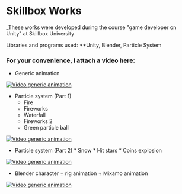 # Skillbox Works


_These works were developed during the course "game developer on Unity" at Skillbox University


Libraries and programs used: **Unity, Blender, Particle System

### For your convenience, I attach a video here:
  * Generic animation
  
[![Video generic animation](https://i9.ytimg.com/vi/fklWzPo1mB8/mq2.jpg?sqp=CPj0tf0F&rs=AOn4CLA5Xq7dsK6ibvhB0payU2vtXKZ0Fw)](https://www.youtube.com/watch?v=fklWzPo1mB8)
  
  * Particle system (Part 1)
    * Fire
    * Fireworks
    * Waterfall
    * Fireworks 2
    * Green particle ball
    
[![Video generic animation](https://i9.ytimg.com/vi/c_jSu9XZMjA/mq2.jpg?sqp=CPj0tf0F&rs=AOn4CLCXj5SnD0Y1YlVoPaM71mqlilOuwA)](https://www.youtube.com/watch?v=c_jSu9XZMjA)
   
   * Particle system (Part 2)
    * Snow
    * Hit stars
    * Coins explosion
    
[![Video generic animation](https://i9.ytimg.com/vi/QJOJlWxKiSc/mq3.jpg?sqp=CPj0tf0F&rs=AOn4CLAPcDdJO1xxgrQBqAS39P5XijxZ8A)](https://www.youtube.com/watch?v=QJOJlWxKiSc)
    
   * Blender character + rig animation + Mixamo animation
   
[![Video generic animation](https://i9.ytimg.com/vi/bAxkHpnLXrQ/mq1.jpg?sqp=CKT3tf0F&rs=AOn4CLAE8oi7TJyg5yutoeCMvK775z3tPA)](https://www.youtube.com/watch?v=bAxkHpnLXrQ)
